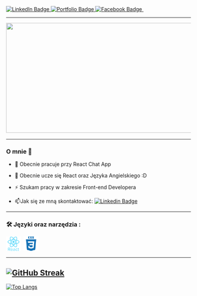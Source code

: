 <div id="badges">
  <a href="https://www.linkedin.com/in/tomasz-majewski-30414b23a/">
    <img src="https://img.shields.io/badge/LinkedIn-blue?style=for-the-badge&logo=linkedin&logoColor=white" alt="LinkedIn Badge"/>
  </a>
  <a href="https://tomaszmajewski.netlify.app">
    <img src="https://img.shields.io/badge/Moje Portfolio-red?style=for-the-badge&logo=portfolio&logoColor=white" alt="Portfolio Badge"/>
  </a>
  <a href="https://www.facebook.com/tomasz.majewski.33/">
    <img src="https://img.shields.io/badge/Facebook-blue?style=for-the-badge&logo=facebook&logoColor=white" alt="Facebook Badge"/>
  </a>
  <img src="https://komarev.com/ghpvc/?username=Timoon3k&style=flat-square&color=blue" alt=""/>
</div>

---

<div align="center">
  <img src="https://media.giphy.com/media/349qKnoIBHK1i/giphy.gif" width="600" height="300"/>
</div>

---


### O mnie 👋


- :telescope: Obecnie pracuje przy  React Chat App

- :seedling: Obecnie ucze się  React oraz Języka Angielskiego :D

- :zap: Szukam pracy w zakresie  Front-end Developera

- :mailbox:Jak się ze mną skontaktować: [![Linkedin Badge](https://img.shields.io/badge/-TomaszMajewski-blue?style=flat&logo=Linkedin&logoColor=white)](https://www.linkedin.com/in/tomasz-majewski-30414b23a/)

---
### :hammer_and_wrench: Języki oraz narzędzia :


  <img src="https://github.com/devicons/devicon/blob/master/icons/react/react-original-wordmark.svg" title="React" alt="React" width="40" height="40"/>&nbsp;
    <img src="https://github.com/devicons/devicon/blob/master/icons/css3/css3-plain-wordmark.svg"  title="CSS3" alt="CSS" width="40" height="40"/>&nbsp;
    
 ---
    

  [![GitHub Streak](http://github-readme-streak-stats.herokuapp.com?user=Timoon3k&theme=dark&background=000000)](https://git.io/streak-stats)
  ---
  
  [![Top Langs](https://github-readme-stats.vercel.app/api/top-langs/?username=Timoon3k&layout=compact&theme=vision-friendly-dark)](https://github.com/anuraghazra/github-readme-stats)
